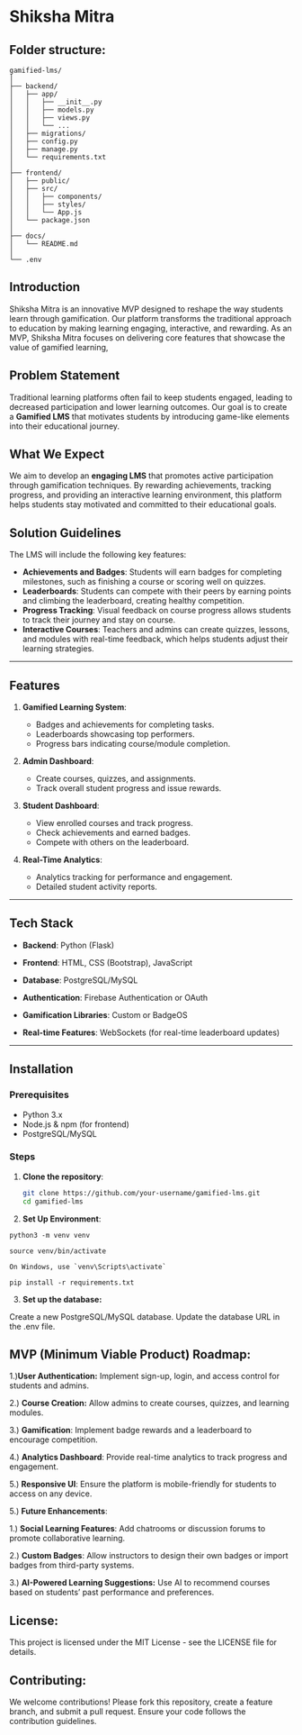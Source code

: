 # Shiksha Mitra



## Folder structure:

```
gamified-lms/
│
├── backend/
│   ├── app/
│   │   ├── __init__.py
│   │   ├── models.py
│   │   ├── views.py
│   │   └── ...
│   ├── migrations/
│   ├── config.py
│   ├── manage.py
│   └── requirements.txt
│
├── frontend/
│   ├── public/
│   ├── src/
│   │   ├── components/
│   │   ├── styles/
│   │   └── App.js
│   └── package.json
│
├── docs/
│   └── README.md
│
└── .env
```

## Introduction

Shiksha Mitra is an innovative MVP designed to reshape the way students learn through gamification. Our platform transforms the traditional approach to education by making learning engaging, interactive, and rewarding. As an MVP, Shiksha Mitra focuses on delivering core features that showcase the value of gamified learning,

## Problem Statement

Traditional learning platforms often fail to keep students engaged, leading to decreased participation and lower learning outcomes. Our goal is to create a **Gamified LMS** that motivates students by introducing game-like elements into their educational journey.

## What We Expect

We aim to develop an **engaging LMS** that promotes active participation through gamification techniques. By rewarding achievements, tracking progress, and providing an interactive learning environment, this platform helps students stay motivated and committed to their educational goals.

## Solution Guidelines

The LMS will include the following key features:
- **Achievements and Badges**: Students will earn badges for completing milestones, such as finishing a course or scoring well on quizzes.
- **Leaderboards**: Students can compete with their peers by earning points and climbing the leaderboard, creating healthy competition.
- **Progress Tracking**: Visual feedback on course progress allows students to track their journey and stay on course.
- **Interactive Courses**: Teachers and admins can create quizzes, lessons, and modules with real-time feedback, which helps students adjust their learning strategies.

---

## Features

1. **Gamified Learning System**:
    - Badges and achievements for completing tasks.
    - Leaderboards showcasing top performers.
    - Progress bars indicating course/module completion.

2. **Admin Dashboard**:
    - Create courses, quizzes, and assignments.
    - Track overall student progress and issue rewards.

3. **Student Dashboard**:
    - View enrolled courses and track progress.
    - Check achievements and earned badges.
    - Compete with others on the leaderboard.

4. **Real-Time Analytics**:
    - Analytics tracking for performance and engagement.
    - Detailed student activity reports.
    
---

## Tech Stack

- **Backend**: Python (Flask)

- **Frontend**: HTML, CSS (Bootstrap), JavaScript

- **Database**: PostgreSQL/MySQL

- **Authentication**: Firebase Authentication or OAuth

- **Gamification Libraries**: Custom or BadgeOS

- **Real-time Features**: WebSockets (for real-time leaderboard updates)

---

## Installation

### Prerequisites
- Python 3.x
- Node.js & npm (for frontend)
- PostgreSQL/MySQL

### Steps

1. **Clone the repository**:
   ```bash
   git clone https://github.com/your-username/gamified-lms.git
   cd gamified-lms
   ```


2. **Set Up Environment**:

```
python3 -m venv venv

```

```
source venv/bin/activate   

```

```
On Windows, use `venv\Scripts\activate`

```

```
pip install -r requirements.txt

```


3. **Set up the database:**


Create a new PostgreSQL/MySQL database.
Update the database URL in the .env file.


## **MVP (Minimum Viable Product) Roadmap:**

1.)**User Authentication:** Implement sign-up, login, and access control for students and admins.

2.) **Course Creation:** Allow admins to create courses, quizzes, and learning modules.

3.) **Gamification**: Implement badge rewards and a leaderboard to encourage competition.

4.) **Analytics Dashboard**: Provide real-time analytics to track progress and engagement.

5.) **Responsive UI**: Ensure the platform is mobile-friendly for students to access on any device.


5.)  **Future Enhancements**:

1.) **Social Learning Features**: Add chatrooms or discussion forums to promote collaborative learning.

2.) **Custom Badges**: Allow instructors to design their own badges or import badges from third-party systems.

3.) **AI-Powered Learning Suggestions:** Use AI to recommend courses based on students’ past performance and preferences.


## License:

This project is licensed under the MIT License - see the LICENSE file for details.

## Contributing:

We welcome contributions! Please fork this repository, create a feature branch, and submit a pull request. Ensure your code follows the contribution guidelines.

